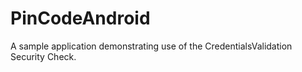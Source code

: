 # PinCodeAndroid
A sample application demonstrating use of the CredentialsValidation Security Check.
